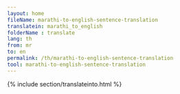 ```yaml
---
layout: home
fileName: marathi-to-english-sentence-translation
translatein: marathi_to_english
folderName : translate
lang: th
from: mr
to: en
permalink: /th/marathi-to-english-sentence-translation
tool: marathi-to-english-sentence-translation
---
```

{% include section/translateinto.html %}